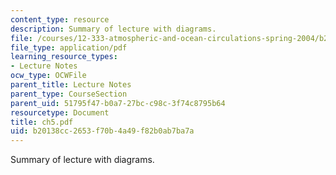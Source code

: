 ```yaml
---
content_type: resource
description: Summary of lecture with diagrams.
file: /courses/12-333-atmospheric-and-ocean-circulations-spring-2004/b20138cc2653f70b4a49f82b0ab7ba7a_ch5.pdf
file_type: application/pdf
learning_resource_types:
- Lecture Notes
ocw_type: OCWFile
parent_title: Lecture Notes
parent_type: CourseSection
parent_uid: 51795f47-b0a7-27bc-c98c-3f74c8795b64
resourcetype: Document
title: ch5.pdf
uid: b20138cc-2653-f70b-4a49-f82b0ab7ba7a
---
```

Summary of lecture with diagrams.

